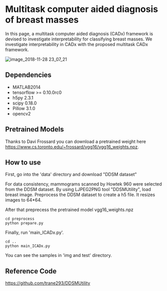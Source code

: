 # Multitask computer aided diagnosis of breast masses



In this page, a multitask computer aided diagnosis (CADx) framework is devised to investigate interpretability for classifying breast masses. We investigate interpretability in CADx with the proposed multitask CADx framework. 



![image_2018-11-28 23_07_21](https://user-images.githubusercontent.com/44894722/49157188-8942c880-f362-11e8-9719-e73f15ab3fde.png)




## Dependencies
* MATLAB2014
* tensorflow >= 0.10.0rc0
* h5py 2.3.1
* scipy 0.18.0
* Pillow 3.1.0
* opencv2


## Pretrained Models
Thanks to Davi Frossard you can download a pretrained weight here https://www.cs.toronto.edu/~frossard/vgg16/vgg16_weights.npz.


## How to use
First, go into the 'data' directory and download "DDSM dataset"

For data consistency, mammograms scanned by Howtek 960 were selected from the DDSM dataset.
By using LJPEG2PNG tool "DDSMUtility", load breast image.
Preprocess the DDSM dataset to create a h5 file. It resizes images to 64*64.

After that preprecess the pretrained model vgg16_weights.npz

    cd preprocess
    python prepare.py

Finally, run 'main_ICADx.py'.
    
    cd ..
    python main_ICADx.py
    

You can see the samples in 'img and test' directory.


## Reference Code
https://github.com/trane293/DDSMUtility
